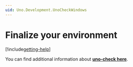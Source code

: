 ```yaml
---
uid: Uno.Development.UnoCheckWindows
---
```


# Finalize your environment

[!include[getting-help](use-uno-check-inline-windows-noheader.md)]

You can find additional information about [**uno-check here**](external/uno.check/doc/using-uno-check.md).
